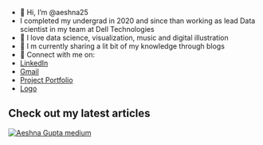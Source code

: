 - 👋 Hi, I’m @aeshna25
- I completed my undergrad in 2020 and since than working as lead Data scientist in my team at Dell Technologies
- 👀 I love data science, visualization, music and digital illustration
- 🌱 I m currently sharing a lit bit of my knowledge through blogs
- 💞️ Connect with me on:
- [LinkedIn](https://www.linkedin.com/in/aeshna-gupta-6b37b4165/)
- [Gmail](aeshnaagg@gmail.com)
- [Project Portfolio](https://aeshna25.github.io/Aeshna_Portfolio/)
- [Logo](https://github-readme-stats.vercel.app/api?username=aeshna25&&show_icons=true&title_color=ffffff&icon_color=bb2acf&text_color=daf7dc&bg_color=151515)

 ## Check out my latest articles
 [![Aeshna Gupta medium](https://mediumblog-cards.vercel.app/getMediumBlogs?username=aeshnagupta)](hhttps://medium.com/@aeshnagupta)
 

 
<!---
aeshna25/aeshna25 is a ✨ special ✨ repository because its `README.md` (this file) appears on your GitHub profile.
You can click the Preview link to take a look at your changes.
--->




